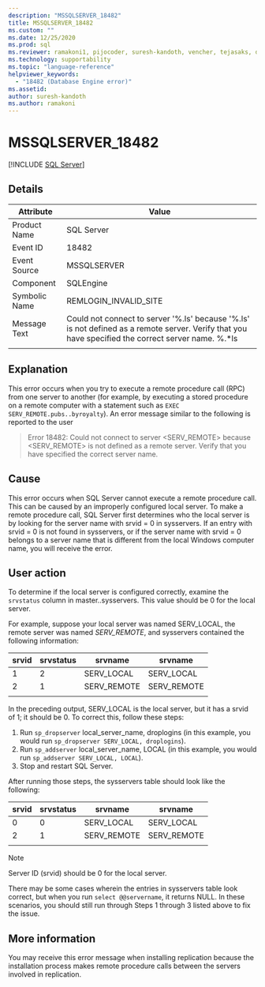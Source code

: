 ```yaml
---
description: "MSSQLSERVER_18482"
title: MSSQLSERVER_18482
ms.custom: ""
ms.date: 12/25/2020
ms.prod: sql
ms.reviewer: ramakoni1, pijocoder, suresh-kandoth, vencher, tejasaks, docast
ms.technology: supportability
ms.topic: "language-reference"
helpviewer_keywords: 
  - "18482 (Database Engine error)"
ms.assetid: 
author: suresh-kandoth
ms.author: ramakoni
---
```

# MSSQLSERVER_18482
 [!INCLUDE [SQL Server](../../includes/applies-to-version/sqlserver.md)]

## Details

|Attribute|Value|
|---|---|
|Product Name|SQL Server|
|Event ID|18482|
|Event Source|MSSQLSERVER|
|Component|SQLEngine|
|Symbolic Name|REMLOGIN_INVALID_SITE|
|Message Text|Could not connect to server '%.ls' because '%.ls' is not defined as a remote server. Verify that you have specified the correct server name. %.*ls|
||

## Explanation

This error occurs when you try to execute a remote procedure call (RPC) from one server to another (for example, by executing a stored procedure on a remote computer with a statement such as `EXEC SERV_REMOTE.pubs..byroyalty`). An error message similar to the following is reported to the user

> Error 18482: Could not connect to server \<SERV_REMOTE> because \<SERV_REMOTE> is not defined as a remote server. Verify that you have specified the correct server name.

## Cause

This error occurs when SQL Server cannot execute a remote procedure call. This can be caused by an improperly configured local server. To make a remote procedure call, SQL Server first determines who the local server is by looking for the server name with srvid = 0 in sysservers. If an entry with srvid = 0 is not found in sysservers, or if the server name with srvid = 0 belongs to a server name that is different from the local Windows computer name, you will receive the error.

## User action

To determine if the local server is configured correctly, examine the `srvstatus` column in master..sysservers. This value should be 0 for the local server.

For example, suppose your local server was named SERV_LOCAL, the remote server was named *SERV_REMOTE*, and sysservers contained the following information:

|srvid|srvstatus|srvname|srvname|
|---|---|---|---|
|1|2|SERV_LOCAL|SERV_LOCAL|
|2|1|SERV_REMOTE|SERV_REMOTE|
||||

In the preceding output, SERV_LOCAL is the local server, but it has a srvid of 1; it should be 0. To correct this, follow these steps:

1. Run `sp_dropserver` local_server_name, droplogins (in this example, you would run `sp_dropserver SERV_LOCAL, droplogins`).
1. Run `sp_addserver` local_server_name, LOCAL (in this example, you would run `sp_addserver SERV_LOCAL, LOCAL`).
1. Stop and restart SQL Server.

After running those steps, the sysservers table should look like the following:

|srvid|srvstatus|srvname|srvname|
|---|---|---|---|
|0|0|SERV_LOCAL|SERV_LOCAL|
|2|1|SERV_REMOTE|SERV_REMOTE|
||||

> [!NOTE]
> Server ID (srvid) should be 0 for the local server.

There may be some cases wherein the entries in sysservers table look correct, but when you run `select @@servername`, it returns NULL. In these scenarios, you should still run through Steps 1 through 3 listed above to fix the issue.

## More information

You may receive this error message when installing replication because the installation process makes remote procedure calls between the servers involved in replication.
